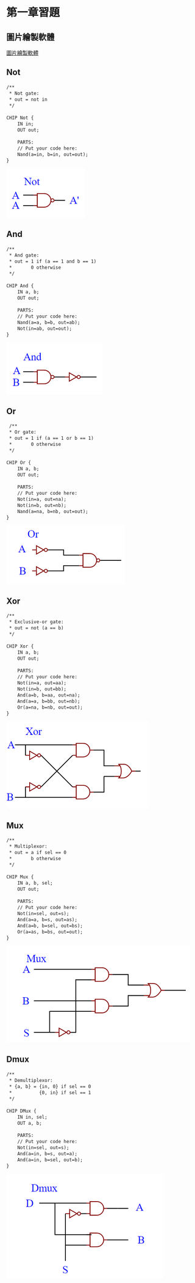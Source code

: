 # 第一章習題
## 圖片繪製軟體
[圖片繪製軟體](https://www.block.tw/bce/)
## Not
```hdl
/**
 * Not gate:
 * out = not in
 */

CHIP Not {
    IN in;
    OUT out;

    PARTS:
    // Put your code here:
    Nand(a=in, b=in, out=out);
}
```

![](https://github.com/yucing/co110a/blob/master/picture/Not.png)

## And
```hdl
/**
 * And gate: 
 * out = 1 if (a == 1 and b == 1)
 *       0 otherwise
 */

CHIP And {
    IN a, b;
    OUT out;

    PARTS:
    // Put your code here:
    Nand(a=a, b=b, out=ab);
    Not(in=ab, out=out);
}
```

![](https://github.com/yucing/co110a/blob/master/picture/And.png)

## Or
```hdl
 /**
 * Or gate:
 * out = 1 if (a == 1 or b == 1)
 *       0 otherwise
 */

CHIP Or {
    IN a, b;
    OUT out;

    PARTS:
    // Put your code here:
    Not(in=a, out=na);
    Not(in=b, out=nb);
    Nand(a=na, b=nb, out=out);
}

```

![](https://github.com/yucing/co110a/blob/master/picture/Or.png)

## Xor
```hdl
/**
 * Exclusive-or gate:
 * out = not (a == b)
 */

CHIP Xor {
    IN a, b;
    OUT out;

    PARTS:
    // Put your code here:
    Not(in=a, out=aa);
    Not(in=b, out=bb);
    And(a=b, b=aa, out=na);
    And(a=a, b=bb, out=nb);
    Or(a=na, b=nb, out=out);
}
```

![](https://github.com/yucing/co110a/blob/master/picture/Xor.png)

## Mux
```hdl
/** 
 * Multiplexor:
 * out = a if sel == 0
 *       b otherwise
 */

CHIP Mux {
    IN a, b, sel;
    OUT out;

    PARTS:
    // Put your code here:
    Not(in=sel, out=s);
    And(a=a, b=s, out=as);
    And(a=b, b=sel, out=bs);
    Or(a=as, b=bs, out=out);
}
```

![](https://github.com/yucing/co110a/blob/master/picture/Mux.png)

## Dmux
```hdl
/**
 * Demultiplexor:
 * {a, b} = {in, 0} if sel == 0
 *          {0, in} if sel == 1
 */

CHIP DMux {
    IN in, sel;
    OUT a, b;

    PARTS:
    // Put your code here:
    Not(in=sel, out=s);
    And(a=in, b=s, out=a);
    And(a=in, b=sel, out=b);
}
```

![](https://github.com/yucing/co110a/blob/master/picture/Dmux.png)


